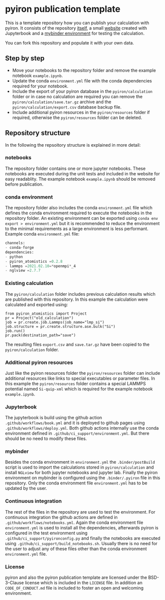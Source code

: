 # pyiron publication template
This is a template repository how you can publish your calculation with pyiron. It consists of the repository [itself](https://github.com/pyiron/pyiron-publication-template), a small [website](http://pyiron.org/pyiron-publication-template/) created with Jupyterbook and a [mybinder environment](https://mybinder.org/v2/gh/pyiron/pyiron-publication-template/HEAD?filepath=notebooks%2Fexample.ipynb) for testing the calculation. 

You can fork this repository and populate it with your own data.

## Step by step
* Move your notebooks to the repository folder and remove the example notebook `example.ipynb`.
* Update the conda `environment.yml` file with the conda dependencies required for your notebook. 
* Include the export of your pyiron database in the `pyiron/calculation` folder or in case no calculation are required you can remove the `pyiron/calculation/save.tar.gz` archive and the `pyiron/calculation/export.csv` database backup file. 
* Include additional pyiron resources in the `pyiron/resources` folder if required, otherwise the `pyiron/resources` folder can be deleted.

## Repository structure
In the following the repsoitory structure is explained in more detail: 

### notebooks 
The repository folder contains one or more jupyter notebooks. These notebooks are executed during the unit tests and included in the website for easy readablity. The example notebook `example.ipynb` should be removed before publication. 

### conda environment
The repository folder also includes the conda `environment.yml` file which defines the conda environment required to execute the notebooks in the repository folder. An existing environment can be exported using `conda env export > environment.yml` but it is recommended to reduce the environment to the minimal requirements as a large environment is less performant. Example conda `environment.yml` file: 

```python
channels:
- conda-forge
dependencies:
- python
- pyiron_atomistics =0.2.8
- lammps =2021.02.10=*openmpi*_4
- nglview =2.7.7
```

### Existing calculation
The `pyiron/calculation` folder includes previous calculation results which are published with this repository. In this example the calculation were calculated and exported using:

```
from pyiron_atomistics import Project
pr = Project("old_calculation")
job = pr.create.job.Lammps(job_name="lmp_si")
job.structure = pr.create.structure.ase.bulk("Si")
job.run()
pr.pack(destination_path="save")
```

The resulting files `export.csv` and `save.tar.gz` have been copied to the `pyiron/calculation` folder.

### Additional pyiron resources 
Just like the pyiron resources folder the `pyiron/resources` folder can include additional resources like links to special executables or parameter files. In this example the `pyiron/resources` folder contains a special LAMMPS potential named `Si-quip-xml` which is required for the example notebook `example.ipynb`. 

### Jupyterbook 
The jupyterbook is build using the github action `.github/workflows/book.yml` and it is deployed to github pages using `.github/workflows/deploy.yml`. Both github actions internally use the conda environment defined in `.github/ci_support/environment.yml`. But there should be no need to modify these files.

### mybinder
Besides the conda environment in `environment.yml` the `.binder/postBuild` script is used to import the calculations stored in `pyiron/calculation` and install `NGLview` for both jupyter notebooks and jupyter lab. Finally the pyiron environment on mybinder is configured using the `.binder/.pyiron` file in this repository. Only the conda environment file `environment.yml` has to be updated by the user.

### Continuous integration 
The rest of the files in the repository are used to test the environment. For continuous integration the github actions are defined in `.github/workflows/notebooks.yml`. Again the conda environment file `environment.yml` is used to install all the dependencies, afterwards pyiron is configured in the test environment using `.github/ci_support/pyironconfig.py` and finally the notebooks are executed using `.github/ci_support/build_notebooks.sh`. Usually there is no need for the user to adjust any of these files other than the conda environment `environment.yml` file.

### License
pyiron and also the pyiron publication template are licensed under the BSD-3-Clause license which is included in the `LICENSE` file. In addition an `CODE_OF_CONDUCT.md` file is included to foster an open and welcoming environment.

